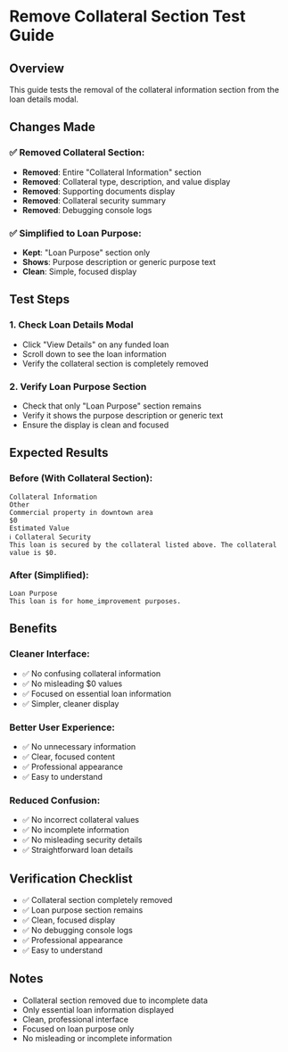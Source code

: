 # Remove Collateral Section Test Guide

## Overview
This guide tests the removal of the collateral information section from the loan details modal.

## Changes Made

### **✅ Removed Collateral Section:**
- **Removed**: Entire "Collateral Information" section
- **Removed**: Collateral type, description, and value display
- **Removed**: Supporting documents display
- **Removed**: Collateral security summary
- **Removed**: Debugging console logs

### **✅ Simplified to Loan Purpose:**
- **Kept**: "Loan Purpose" section only
- **Shows**: Purpose description or generic purpose text
- **Clean**: Simple, focused display

## Test Steps

### **1. Check Loan Details Modal**
- Click "View Details" on any funded loan
- Scroll down to see the loan information
- Verify the collateral section is completely removed

### **2. Verify Loan Purpose Section**
- Check that only "Loan Purpose" section remains
- Verify it shows the purpose description or generic text
- Ensure the display is clean and focused

## Expected Results

### **Before (With Collateral Section):**
```
Collateral Information
Other
Commercial property in downtown area
$0
Estimated Value
ℹ Collateral Security
This loan is secured by the collateral listed above. The collateral value is $0.
```

### **After (Simplified):**
```
Loan Purpose
This loan is for home_improvement purposes.
```

## Benefits

### **Cleaner Interface:**
- ✅ No confusing collateral information
- ✅ No misleading $0 values
- ✅ Focused on essential loan information
- ✅ Simpler, cleaner display

### **Better User Experience:**
- ✅ No unnecessary information
- ✅ Clear, focused content
- ✅ Professional appearance
- ✅ Easy to understand

### **Reduced Confusion:**
- ✅ No incorrect collateral values
- ✅ No incomplete information
- ✅ No misleading security details
- ✅ Straightforward loan details

## Verification Checklist

- ✅ Collateral section completely removed
- ✅ Loan purpose section remains
- ✅ Clean, focused display
- ✅ No debugging console logs
- ✅ Professional appearance
- ✅ Easy to understand

## Notes
- Collateral section removed due to incomplete data
- Only essential loan information displayed
- Clean, professional interface
- Focused on loan purpose only
- No misleading or incomplete information





